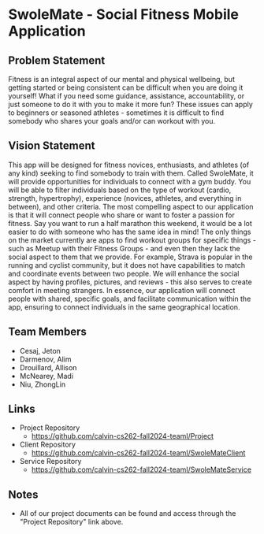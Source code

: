 # SwoleMate - Social Fitness Mobile Application
## Problem Statement
Fitness is an integral aspect of our mental and physical wellbeing, but getting started or being consistent can be difficult when you are doing it yourself! What if you need some guidance, assistance, accountability, or just someone to do it with you to make it more fun? These issues can apply to beginners or seasoned athletes - sometimes it is difficult to find somebody who shares your goals and/or can workout with you. 

## Vision Statement
This app will be designed for fitness novices, enthusiasts, and athletes (of any kind) seeking to find somebody to train with them. Called SwoleMate, it will provide opportunities for individuals to connect with a gym buddy. You will be able to filter individuals based on the type of workout (cardio, strength, hypertrophy), experience (novices, athletes, and everything in between), and other criteria. The most compelling aspect to our application is that it will connect people who share or want to foster a passion for fitness. Say you want to run a half marathon this weekend, it would be a lot easier to do with someone who has the same idea in mind! The only things on the market currently are apps to find workout groups for specific things - such as Meetup with their Fitness Groups - and even then they lack the social aspect to them that we provide. For example, Strava is popular in the running and cyclist community, but it does not have capabilities to match and coordinate events between two people. We will enhance the social aspect by having profiles, pictures, and reviews - this also serves to create comfort in meeting strangers. In essence, our application will connect people with shared, specific goals, and facilitate communication within the app, ensuring to connect individuals in the same geographical location.  

## Team Members    
* Cesaj, Jeton     
* Darmenov, Alim        
* Drouillard, Allison
* McNearey, Madi  
* Niu, ZhongLin 

## Links
- Project Repository
  - https://github.com/calvin-cs262-fall2024-teamI/Project
- Client Repository
  - https://github.com/calvin-cs262-fall2024-teamI/SwoleMateClient
- Service Repository
  - https://github.com/calvin-cs262-fall2024-teamI/SwoleMateService

## Notes
- All of our project documents can be found and access through the "Project Repository" link above.